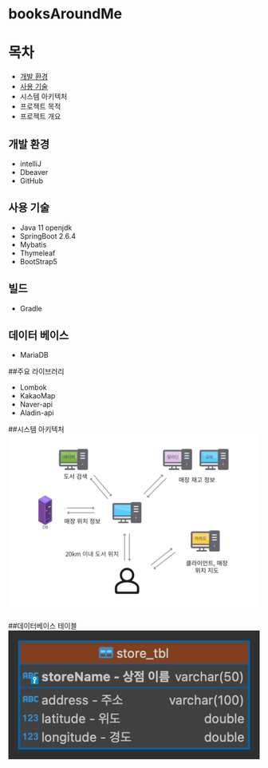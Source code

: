 # booksAroundMe
# 목차
* [개발 환경](##개발_환경)
* [사용 기술](##사용_기술)
* 시스템 아키텍처
* 프로젝트 목적
* 프로젝트 개요

## 개발 환경
* intelliJ
* Dbeaver
* GitHub

## 사용 기술
* Java 11 openjdk
* SpringBoot 2.6.4
* Mybatis
* Thymeleaf
* BootStrap5

## 빌드
<ul>
<li>Gradle</li>
</ul>

## 데이터 베이스
<ul>
<li>MariaDB</li>
</ul>

##주요 라이브러리
<ul>
<li>Lombok</li>
<li>KakaoMap</li>
<li>Naver-api</li>
<li>Aladin-api</li>
</ul>

##시스템 아키텍처
<img src="src/main/resources/static/images/attach1.png">

##데이터베이스 테이블
<img src="src/main/resources/static/images/attach2.png">

